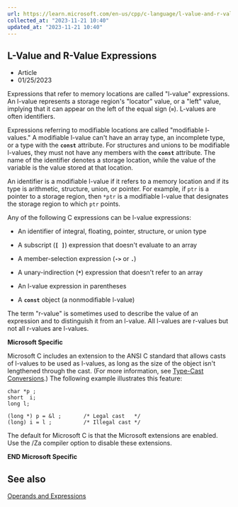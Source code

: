 ```yaml
---
url: https://learn.microsoft.com/en-us/cpp/c-language/l-value-and-r-value-expressions?view=msvc-170
collected_at: "2023-11-21 10:40"
updated_at: "2023-11-21 10:40"
---
```


## L-Value and R-Value Expressions

-   Article
-   01/25/2023

Expressions that refer to memory locations are called "l-value" expressions. An l-value represents a storage region's "locator" value, or a "left" value, implying that it can appear on the left of the equal sign (**`=`**). L-values are often identifiers.

Expressions referring to modifiable locations are called "modifiable l-values." A modifiable l-value can't have an array type, an incomplete type, or a type with the **`const`** attribute. For structures and unions to be modifiable l-values, they must not have any members with the **`const`** attribute. The name of the identifier denotes a storage location, while the value of the variable is the value stored at that location.

An identifier is a modifiable l-value if it refers to a memory location and if its type is arithmetic, structure, union, or pointer. For example, if `ptr` is a pointer to a storage region, then `*ptr` is a modifiable l-value that designates the storage region to which `ptr` points.

Any of the following C expressions can be l-value expressions:

-   An identifier of integral, floating, pointer, structure, or union type
    
-   A subscript (**`[ ]`**) expression that doesn't evaluate to an array
    
-   A member-selection expression (**`->`** or **`.`**)
    
-   A unary-indirection (**`*`**) expression that doesn't refer to an array
    
-   An l-value expression in parentheses
    
-   A **`const`** object (a nonmodifiable l-value)
    

The term "r-value" is sometimes used to describe the value of an expression and to distinguish it from an l-value. All l-values are r-values but not all r-values are l-values.

**Microsoft Specific**

Microsoft C includes an extension to the ANSI C standard that allows casts of l-values to be used as l-values, as long as the size of the object isn't lengthened through the cast. (For more information, see [Type-Cast Conversions](https://learn.microsoft.com/en-us/cpp/c-language/type-cast-conversions?view=msvc-170).) The following example illustrates this feature:

```
char *p ;
short  i;
long l;

(long *) p = &l ;       /* Legal cast   */
(long) i = l ;          /* Illegal cast */
```

The default for Microsoft C is that the Microsoft extensions are enabled. Use the /Za compiler option to disable these extensions.

**END Microsoft Specific**

[](chrome-extension://pcmpcfapbekmbjjkdalcgopdkipoggdi/_generated_background_page.html#see-also)

## See also

[Operands and Expressions](https://learn.microsoft.com/en-us/cpp/c-language/operands-and-expressions?view=msvc-170)
